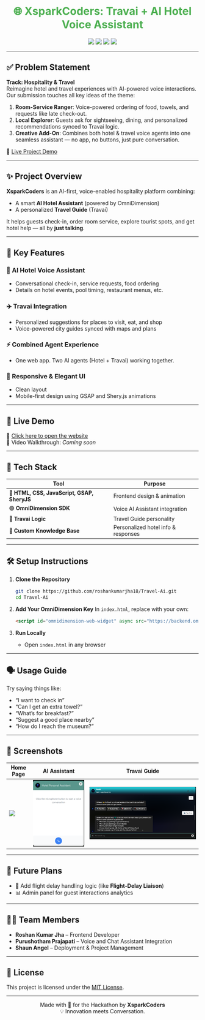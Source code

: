 <h1 align="center" style="color:#4CAF50;">🌐 XsparkCoders: Travai + AI Hotel Voice Assistant</h1>

<p align="center">
  <img src="https://img.shields.io/badge/Status-Active-%234CAF50?style=flat-square" />
  <img src="https://img.shields.io/badge/Version-1.0.0-blueviolet?style=flat-square" />
  <img src="https://img.shields.io/badge/Tech-HTML%20%7C%20CSS%20%7C%20JS%20%7C%20OmniDimension-%23f39c12?style=flat-square" />
  <img src="https://img.shields.io/badge/License-MIT-%23e74c3c?style=flat-square" />
</p>

---

## ✅ Problem Statement

**Track: Hospitality & Travel**  
Reimagine hotel and travel experiences with AI-powered voice interactions. Our submission touches all key ideas of the theme:

1. **Room-Service Ranger**: Voice-powered ordering of food, towels, and requests like late check-out.  
2. **Local Explorer**: Guests ask for sightseeing, dining, and personalized recommendations synced to Travai logic.  
3. **Creative Add-On**: Combines both hotel & travel voice agents into one seamless assistant — no app, no buttons, just pure conversation.

🔗 [Live Project Demo](https://roshankumarjha18.github.io/Travel-Ai/)

---

## ✨ Project Overview

**XsparkCoders** is an AI-first, voice-enabled hospitality platform combining:
- A smart **AI Hotel Assistant** (powered by OmniDimension)
- A personalized **Travel Guide** (Travai)

It helps guests check-in, order room service, explore tourist spots, and get hotel help — all by **just talking**.

---

## 🎯 Key Features

### 🏨 AI Hotel Voice Assistant
- Conversational check-in, service requests, food ordering
- Details on hotel events, pool timing, restaurant menus, etc.

### ✈️ Travai Integration
- Personalized suggestions for places to visit, eat, and shop
- Voice-powered city guides synced with maps and plans

### ⚡ Combined Agent Experience
- One web app. Two AI agents (Hotel + Travai) working together.

### 📱 Responsive & Elegant UI
- Clean layout
- Mobile-first design using GSAP and Shery.js animations

---

## 🚀 Live Demo

🔗 [Click here to open the website](https://roshankumarjha18.github.io/Travel-Ai/)  
🎥 Video Walkthrough: *Coming soon*

---

## 🧠 Tech Stack

| Tool | Purpose |
|------|---------|
| 🔷 **HTML, CSS, JavaScript, GSAP, SheryJS** | Frontend design & animation |
| 🟢 **OmniDimension SDK** | Voice AI Assistant integration |
| 🧭 **Travai Logic** | Travel Guide personality |
| 📁 **Custom Knowledge Base** | Personalized hotel info & responses |

---

## 🛠️ Setup Instructions

1. **Clone the Repository**
   ```bash
   git clone https://github.com/roshankumarjha18/Travel-Ai.git
   cd Travel-Ai
   ```

2. **Add Your OmniDimension Key**
   In `index.html`, replace with your own:
   ```html
   <script id="omnidimension-web-widget" async src="https://backend.omnidim.io/web_widget.js?secret_key=YOUR_SECRET_KEY"></script>
   ```

3. **Run Locally**
   - Open `index.html` in any browser

---

## 🗣️ Usage Guide

Try saying things like:
- “I want to check in”
- “Can I get an extra towel?”
- “What’s for breakfast?”
- “Suggest a good place nearby”
- “How do I reach the museum?”

---

## 📸 Screenshots

| Home Page | AI Assistant | Travai Guide |
|-----------|--------------|--------------|
| ![](Assets/home.png) | ![](Assests/ai.png) | ![](Assests/travai.png) |


---

## 📌 Future Plans

- 🔄 Add flight delay handling logic (like **Flight-Delay Liaison**)
- 📊 Admin panel for guest interactions analytics

---

## 👨‍💻 Team Members

- **Roshan Kumar Jha** – Frontend Developer  
- **Purushotham Prajapati** – Voice and Chat Assistant Integration  
- **Shaun Angel** – Deployment & Project Management  

---

## 📜 License

This project is licensed under the [MIT License](LICENSE).

---

<p align="center">
  Made with 💚 for the Hackathon by <b>XsparkCoders</b> <br/>
  💡 Innovation meets Conversation.
</p>
